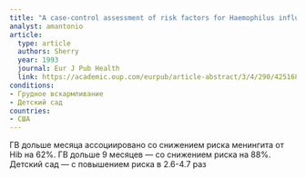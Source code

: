 ```yaml
---
title: "A case-control assessment of risk factors for Haemophilus influenzae type b meningitis"
analyst: amantonio
article:
  type: article
  authors: Sherry
  year: 1993
  journal: Eur J Pub Health
  link: https://academic.oup.com/eurpub/article-abstract/3/4/290/425168
conditions:
- Грудное вскармливание
- Детский сад
countries:
- США
---
```


ГВ дольше месяца ассоциировано со снижением риска менингита от Hib на 62%. ГВ дольше 9 месяцев — со снижением риска на 88%. Детский сад — с повышением риска в 2.6-4.7 раз
